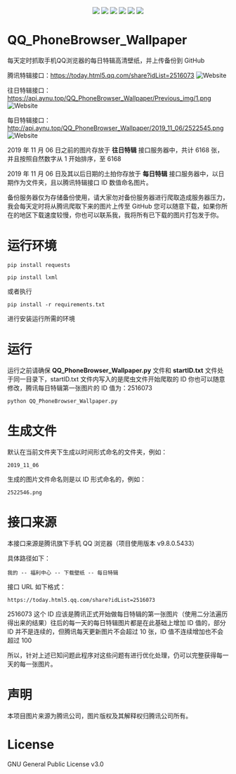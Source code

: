 <p align="center">
  <a href="#">
    <img src="https://img.shields.io/github/last-commit/Writeup001/QQ_PhoneBrowser_Wallpaper" /></a>
  
  <a href="https://www.python.org/">
     <img src="https://img.shields.io/badge/language-Python3-brightgreen" /></a>
  
  <a href="#">
    <img src="https://img.shields.io/github/repo-size/Writeup001/QQ_PhoneBrowser_Wallpaper?color=brightgreen&label=images%20size" /></a>

  <a href="#">
    <img src="https://img.shields.io/badge/license-GPLv3-blue" /></a>
  <a href="https://github.com/Writeup001/QQ_PhoneBrowser_Wallpaper/">
    <img src="https://img.shields.io/github/stars/Writeup001/QQ_PhoneBrowser_Wallpaper?style=social" /></a>
        
  <a href="https://github.com/Writeup001/QQ_PhoneBrowser_Wallpaper/">
    <img src="https://img.shields.io/github/forks/Writeup001/QQ_PhoneBrowser_Wallpaper?style=social" /></a>

</p>

# QQ_PhoneBrowser_Wallpaper
每天定时抓取手机QQ浏览器的每日特辑高清壁纸，并上传备份到 GitHub

腾讯特辑接口：https://today.html5.qq.com/share?idList=2516073
![Website](https://img.shields.io/website?url=https://today.html5.qq.com/share?idList=2516073)

往日特辑接口：https://api.aynu.top/QQ_PhoneBrowser_Wallpaper/Previous_img/1.png
![Website](https://img.shields.io/website?url=https://api.aynu.top/QQ_PhoneBrowser_Wallpaper/Previous_img/1.png)

每日特辑接口：http://api.aynu.top/QQ_PhoneBrowser_Wallpaper/2019_11_06/2522545.png
![Website](https://img.shields.io/website?url=http://api.aynu.top/QQ_PhoneBrowser_Wallpaper/2019_11_06/2522545.png)

2019 年 11 月 06 日之前的图片存放于 **往日特辑** 接口服务器中，共计 6168 张，并且按照自然数字从 1 开始排序，至 6168

2019 年 11 月 06 日及其以后日期的土拍你存放于 **每日特辑** 接口服务器中，以日期作为文件夹，且以腾讯特辑接口 ID 数值命名图片。

备份服务器仅为存储备份使用，请大家勿对备份服务器进行爬取造成服务器压力，我会每天定时将从腾讯爬取下来的图片上传至 GitHub 您可以随意下载，如果你所在的地区下载速度较慢，你也可以联系我，我将所有已下载的图片打包发于你。
# 运行环境
```
pip install requests

pip install lxml
```

或者执行
```
pip install -r requirements.txt
```
进行安装运行所需的环境
# 运行
运行之前请确保 **QQ_PhoneBrowser_Wallpaper.py** 文件和 **startID.txt** 文件处于同一目录下，startID.txt 文件内写入的是爬虫文件开始爬取的 ID 你也可以随意修改，腾讯每日特辑第一张图片的 ID 值为：2516073
```
python QQ_PhoneBrowser_Wallpaper.py
```
# 生成文件
默认在当前文件夹下生成以时间形式命名的文件夹，例如：
```
2019_11_06
```
生成的图片文件命名则是以 ID 形式命名的，例如：
```
2522546.png
```
# 接口来源
本接口来源是腾讯旗下手机 QQ 浏览器（项目使用版本 v9.8.0.5433）

具体路径如下：
```
我的 -- 福利中心 -- 下载壁纸 -- 每日特辑
```
接口 URL 如下格式：
```
https://today.html5.qq.com/share?idList=2516073
```
2516073 这个 ID 应该是腾讯正式开始做每日特辑的第一张图片（使用二分法遍历得出来的结果）往后的每一天的每日特辑图片都是在此基础上增加 ID 值的，部分 ID 并不是连续的，但腾讯每天更新图片不会超过 10 张，ID 值不连续增加也不会超过 100

所以，针对上述已知问题此程序对这些问题有进行优化处理，仍可以完整获得每一天的每一张图片。

# 声明
本项目图片来源为腾讯公司，图片版权及其解释权归腾讯公司所有。

# License
GNU General Public License v3.0
